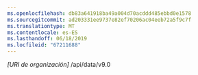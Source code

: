 ```yaml
---
ms.openlocfilehash: db83a641918ba49a004d70acddd485ebbd0e1578
ms.sourcegitcommit: ad203331ee9737e82ef70206ac04eeb72a5f9c7f
ms.translationtype: MT
ms.contentlocale: es-ES
ms.lasthandoff: 06/18/2019
ms.locfileid: "67211688"
---
```

*[URI de organización]* /api/data/v9.0